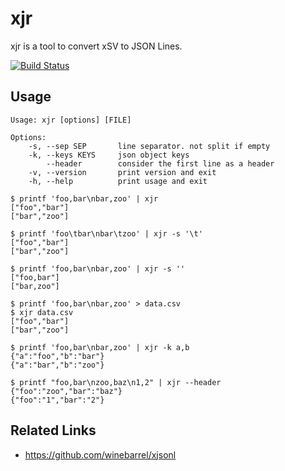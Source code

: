 # xjr

xjr is a tool to convert xSV to JSON Lines.

[![Build Status](https://travis-ci.org/winebarrel/xjr.svg?branch=master)](https://travis-ci.org/winebarrel/xjr)

## Usage

```
Usage: xjr [options] [FILE]

Options:
    -s, --sep SEP       line separator. not split if empty
    -k, --keys KEYS     json object keys
        --header        consider the first line as a header
    -v, --version       print version and exit
    -h, --help          print usage and exit
```

```
$ printf 'foo,bar\nbar,zoo' | xjr
["foo","bar"]
["bar","zoo"]

$ printf 'foo\tbar\nbar\tzoo' | xjr -s '\t'
["foo","bar"]
["bar","zoo"]

$ printf 'foo,bar\nbar,zoo' | xjr -s ''
["foo,bar"]
["bar,zoo"]

$ printf 'foo,bar\nbar,zoo' > data.csv
$ xjr data.csv
["foo","bar"]
["bar","zoo"]

$ printf 'foo,bar\nbar,zoo' | xjr -k a,b
{"a":"foo","b":"bar"}
{"a":"bar","b":"zoo"}

$ printf "foo,bar\nzoo,baz\n1,2" | xjr --header
{"foo":"zoo","bar":"baz"}
{"foo":"1","bar":"2"}
```

## Related Links

* https://github.com/winebarrel/xjsonl
